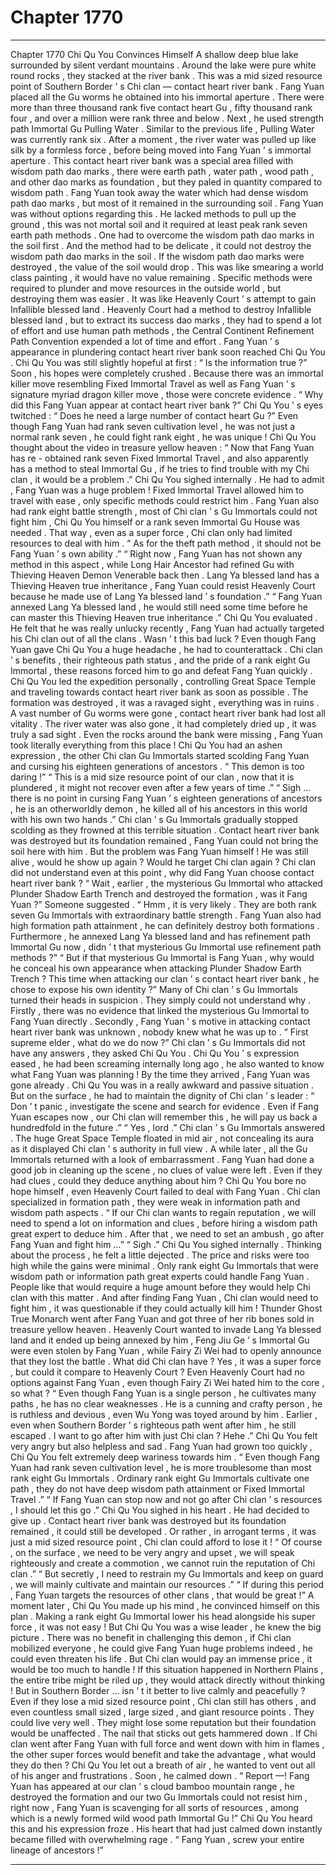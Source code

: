 
# Chapter 1770


---

Chapter 1770 Chi Qu You Convinces Himself
A shallow deep blue lake surrounded by silent verdant mountains . Around the lake were pure white round rocks , they stacked at the river bank .
This was a mid sized resource point of Southern Border ’ s Chi clan — contact heart river bank .
Fang Yuan placed all the Gu worms he obtained into his immortal aperture .
There were more than three thousand rank five contact heart Gu , fifty thousand rank four , and over a million were rank three and below .
Next , he used strength path Immortal Gu Pulling Water .
Similar to the previous life , Pulling Water was currently rank six .
After a moment , the river water was pulled up like silk by a formless force , before being moved into Fang Yuan ’ s immortal aperture .
This contact heart river bank was a special area filled with wisdom path dao marks , there were earth path , water path , wood path , and other dao marks as foundation , but they paled in quantity compared to wisdom path .
Fang Yuan took away the water which had dense wisdom path dao marks , but most of it remained in the surrounding soil .
Fang Yuan was without options regarding this .
He lacked methods to pull up the ground , this was not mortal soil and it required at least peak rank seven earth path methods . One had to overcome the wisdom path dao marks in the soil first .
And the method had to be delicate , it could not destroy the wisdom path dao marks in the soil .
If the wisdom path dao marks were destroyed , the value of the soil would drop . This was like smearing a world class painting , it would have no value remaining .
Specific methods were required to plunder and move resources in the outside world , but destroying them was easier .
It was like Heavenly Court ’ s attempt to gain Infallible blessed land . Heavenly Court had a method to destroy Infallible blessed land , but to extract its success dao marks , they had to spend a lot of effort and use human path methods , the Central Continent Refinement Path Convention expended a lot of time and effort .
Fang Yuan ’ s appearance in plundering contact heart river bank soon reached Chi Qu You .
Chi Qu You was still slightly hopeful at first : “ Is the information true ?”
Soon , his hopes were completely crushed .
Because there was an immortal killer move resembling Fixed Immortal Travel as well as Fang Yuan ’ s signature myriad dragon killer move , those were concrete evidence .
“ Why did this Fang Yuan appear at contact heart river bank ?” Chi Qu You ’ s eyes twitched : “ Does he need a large number of contact heart Gu ?”
Even though Fang Yuan had rank seven cultivation level , he was not just a normal rank seven , he could fight rank eight , he was unique !
Chi Qu You thought about the video in treasure yellow heaven : “ Now that Fang Yuan has re - obtained rank seven Fixed Immortal Travel , and also apparently has a method to steal Immortal Gu , if he tries to find trouble with my Chi clan , it would be a problem .”
Chi Qu You sighed internally .
He had to admit , Fang Yuan was a huge problem !
Fixed Immortal Travel allowed him to travel with ease , only specific methods could restrict him .
Fang Yuan also had rank eight battle strength , most of Chi clan ’ s Gu Immortals could not fight him , Chi Qu You himself or a rank seven Immortal Gu House was needed . That way , even as a super force , Chi clan only had limited resources to deal with him .
“ As for the theft path method , it should not be Fang Yuan ’ s own ability .”
“ Right now , Fang Yuan has not shown any method in this aspect , while Long Hair Ancestor had refined Gu with Thieving Heaven Demon Venerable back then . Lang Ya blessed land has a Thieving Heaven true inheritance , Fang Yuan could resist Heavenly Court because he made use of Lang Ya blessed land ’ s foundation .”
“ Fang Yuan annexed Lang Ya blessed land , he would still need some time before he can master this Thieving Heaven true inheritance .”
Chi Qu You evaluated .
He felt that he was really unlucky recently , Fang Yuan had actually targeted his Chi clan out of all the clans .
Wasn ’ t this bad luck ?
Even though Fang Yuan gave Chi Qu You a huge headache , he had to counterattack .
Chi clan ’ s benefits , their righteous path status , and the pride of a rank eight Gu Immortal , these reasons forced him to go and defeat Fang Yuan quickly .
Chi Qu You led the expedition personally , controlling Great Space Temple and traveling towards contact heart river bank as soon as possible .
The formation was destroyed , it was a ravaged sight , everything was in ruins .
A vast number of Gu worms were gone , contact heart river bank had lost all vitality .
The river water was also gone , it had completely dried up , it was truly a sad sight .
Even the rocks around the bank were missing , Fang Yuan took literally everything from this place !
Chi Qu You had an ashen expression , the other Chi clan Gu Immortals started scolding Fang Yuan and cursing his eighteen generations of ancestors .
“ This demon is too daring !”
“ This is a mid size resource point of our clan , now that it is plundered , it might not recover even after a few years of time .”
“ Sigh … there is no point in cursing Fang Yuan ’ s eighteen generations of ancestors , he is an otherworldly demon , he killed all of his ancestors in this world with his own two hands .”
Chi clan ’ s Gu Immortals gradually stopped scolding as they frowned at this terrible situation .
Contact heart river bank was destroyed but its foundation remained , Fang Yuan could not bring the soil here with him .
But the problem was Fang Yuan himself !
He was still alive , would he show up again ? Would he target Chi clan again ?
Chi clan did not understand even at this point , why did Fang Yuan choose contact heart river bank ?
“ Wait , earlier , the mysterious Gu Immortal who attacked Plunder Shadow Earth Trench and destroyed the formation , was it Fang Yuan ?” Someone suggested .
“ Hmm , it is very likely . They are both rank seven Gu Immortals with extraordinary battle strength . Fang Yuan also had high formation path attainment , he can definitely destroy both formations . Furthermore , he annexed Lang Ya blessed land and has refinement path Immortal Gu now , didn ’ t that mysterious Gu Immortal use refinement path methods ?”
“ But if that mysterious Gu Immortal is Fang Yuan , why would he conceal his own appearance when attacking Plunder Shadow Earth Trench ? This time when attacking our clan ’ s contact heart river bank , he chose to expose his own identity ?”
Many of Chi clan ’ s Gu Immortals turned their heads in suspicion .
They simply could not understand why .
Firstly , there was no evidence that linked the mysterious Gu Immortal to Fang Yuan directly . Secondly , Fang Yuan ’ s motive in attacking contact heart river bank was unknown , nobody knew what he was up to .
“ First supreme elder , what do we do now ?” Chi clan ’ s Gu Immortals did not have any answers , they asked Chi Qu You .
Chi Qu You ’ s expression eased , he had been screaming internally long ago , he also wanted to know what Fang Yuan was planning !
By the time they arrived , Fang Yuan was gone already .
Chi Qu You was in a really awkward and passive situation .
But on the surface , he had to maintain the dignity of Chi clan ’ s leader : “ Don ’ t panic , investigate the scene and search for evidence . Even if Fang Yuan escapes now , our Chi clan will remember this , he will pay us back a hundredfold in the future .”
“ Yes , lord .” Chi clan ’ s Gu Immortals answered .
The huge Great Space Temple floated in mid air , not concealing its aura as it displayed Chi clan ’ s authority in full view .
A while later , all the Gu Immortals returned with a look of embarrassment .
Fang Yuan had done a good job in cleaning up the scene , no clues of value were left .
Even if they had clues , could they deduce anything about him ?
Chi Qu You bore no hope himself , even Heavenly Court failed to deal with Fang Yuan . Chi clan specialized in formation path , they were weak in information path and wisdom path aspects .
“ If our Chi clan wants to regain reputation , we will need to spend a lot on information and clues , before hiring a wisdom path great expert to deduce him . After that , we need to set an ambush , go after Fang Yuan and fight him …”
“ Sigh .” Chi Qu You sighed internally .
Thinking about the process , he felt a little dejected .
The price and risks were too high while the gains were minimal .
Only rank eight Gu Immortals that were wisdom path or information path great experts could handle Fang Yuan . People like that would require a huge amount before they would help Chi clan with this matter .
And after finding Fang Yuan , Chi clan would need to fight him , it was questionable if they could actually kill him !
Thunder Ghost True Monarch went after Fang Yuan and got three of her rib bones sold in treasure yellow heaven . Heavenly Court wanted to invade Lang Ya blessed land and it ended up being annexed by him , Feng Jiu Ge ’ s Immortal Gu were even stolen by Fang Yuan , while Fairy Zi Wei had to openly announce that they lost the battle .
What did Chi clan have ?
Yes , it was a super force , but could it compare to Heavenly Court ?
Even Heavenly Court had no options against Fang Yuan , even though Fairy Zi Wei hated him to the core , so what ?
“ Even though Fang Yuan is a single person , he cultivates many paths , he has no clear weaknesses . He is a cunning and crafty person , he is ruthless and devious , even Wu Yong was toyed around by him . Earlier , even when Southern Border ’ s righteous path went after him , he still escaped . I want to go after him with just Chi clan ? Hehe .”
Chi Qu You felt very angry but also helpless and sad .
Fang Yuan had grown too quickly , Chi Qu You felt extremely deep wariness towards him .
“ Even though Fang Yuan had rank seven cultivation level , he is more troublesome than most rank eight Gu Immortals . Ordinary rank eight Gu Immortals cultivate one path , they do not have deep wisdom path attainment or Fixed Immortal Travel .”
“ If Fang Yuan can stop now and not go after Chi clan ’ s resources , I should let this go .”
Chi Qu You sighed in his heart .
He had decided to give up .
Contact heart river bank was destroyed but its foundation remained , it could still be developed .
Or rather , in arrogant terms , it was just a mid sized resource point , Chi clan could afford to lose it !
“ Of course , on the surface , we need to be very angry and upset , we will speak righteously and create a commotion , we cannot ruin the reputation of Chi clan .”
“ But secretly , I need to restrain my Gu Immortals and keep on guard , we will mainly cultivate and maintain our resources .”
“ If during this period , Fang Yuan targets the resources of other clans , that would be great !”
A moment later , Chi Qu You made up his mind , he convinced himself on this plan .
Making a rank eight Gu Immortal lower his head alongside his super force , it was not easy !
But Chi Qu You was a wise leader , he knew the big picture . There was no benefit in challenging this demon , if Chi clan mobilized everyone , he could give Fang Yuan huge problems indeed , he could even threaten his life .
But Chi clan would pay an immense price , it would be too much to handle !
If this situation happened in Northern Plains , the entire tribe might be riled up , they would attack directly without thinking !
But in Southern Border … isn ’ t it better to live calmly and peacefully ?
Even if they lose a mid sized resource point , Chi clan still has others , and even countless small sized , large sized , and giant resource points .
They could live very well .
They might lose some reputation but their foundation would be unaffected .
The nail that sticks out gets hammered down . If Chi clan went after Fang Yuan with full force and went down with him in flames , the other super forces would benefit and take the advantage , what would they do then ?
Chi Qu You let out a breath of air , he wanted to vent out all of his anger and frustrations .
Soon , he calmed down .
“ Report —! Fang Yuan has appeared at our clan ’ s cloud bamboo mountain range , he destroyed the formation and our two Gu Immortals could not resist him , right now , Fang Yuan is scavenging for all sorts of resources , among which is a newly formed wild wood path Immortal Gu !”
Chi Qu You heard this and his expression froze .
His heart that had just calmed down instantly became filled with overwhelming rage .
“ Fang Yuan , screw your entire lineage of ancestors !”

---

